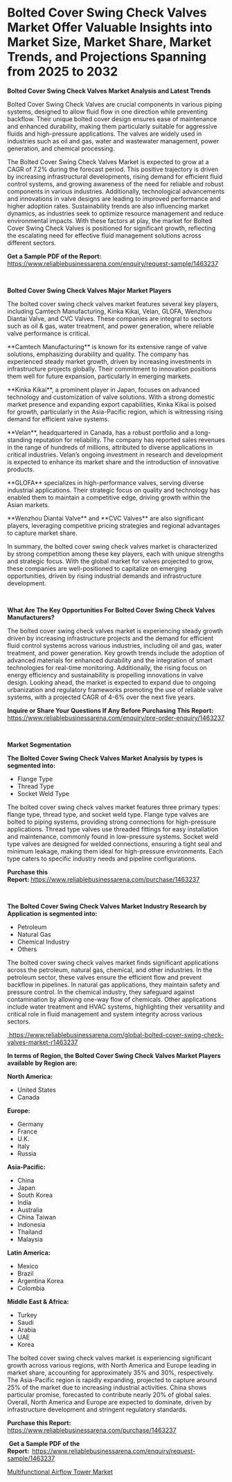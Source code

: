 <p><h1>Bolted Cover Swing Check Valves Market Offer Valuable Insights into Market Size, Market Share, Market Trends, and Projections Spanning from 2025 to 2032</h1></p><p><strong>Bolted Cover Swing Check Valves Market Analysis and Latest Trends</strong></p>
<p><p>Bolted Cover Swing Check Valves are crucial components in various piping systems, designed to allow fluid flow in one direction while preventing backflow. Their unique bolted cover design ensures ease of maintenance and enhanced durability, making them particularly suitable for aggressive fluids and high-pressure applications. The valves are widely used in industries such as oil and gas, water and wastewater management, power generation, and chemical processing.</p><p>The Bolted Cover Swing Check Valves Market is expected to grow at a CAGR of 7.2% during the forecast period. This positive trajectory is driven by increasing infrastructural developments, rising demand for efficient fluid control systems, and growing awareness of the need for reliable and robust components in various industries. Additionally, technological advancements and innovations in valve designs are leading to improved performance and higher adoption rates. Sustainability trends are also influencing market dynamics, as industries seek to optimize resource management and reduce environmental impacts. With these factors at play, the market for Bolted Cover Swing Check Valves is positioned for significant growth, reflecting the escalating need for effective fluid management solutions across different sectors.</p></p>
<p><strong>Get a Sample PDF of the Report:&nbsp;</strong> <a href="https://www.reliablebusinessarena.com/enquiry/request-sample/1463237?utm_campaign=2637&utm_medium=2&utm_source=Github&utm_content=ia&utm_term=12042025&utm_id=bolted-cover-swing-check-valves">https://www.reliablebusinessarena.com/enquiry/request-sample/1463237</a></p>
<p>&nbsp;</p>
<p><strong>Bolted Cover Swing Check Valves Major Market Players</strong></p>
<p><p>The bolted cover swing check valves market features several key players, including Camtech Manufacturing, Kinka Kikai, Velan, GLOFA, Wenzhou Diantai Valve, and CVC Valves. These companies are integral to sectors such as oil & gas, water treatment, and power generation, where reliable valve performance is critical.</p><p>**Camtech Manufacturing** is known for its extensive range of valve solutions, emphasizing durability and quality. The company has experienced steady market growth, driven by increasing investments in infrastructure projects globally. Their commitment to innovation positions them well for future expansion, particularly in emerging markets.</p><p>**Kinka Kikai**, a prominent player in Japan, focuses on advanced technology and customization of valve solutions. With a strong domestic market presence and expanding export capabilities, Kinka Kikai is poised for growth, particularly in the Asia-Pacific region, which is witnessing rising demand for efficient valve systems.</p><p>**Velan**, headquartered in Canada, has a robust portfolio and a long-standing reputation for reliability. The company has reported sales revenues in the range of hundreds of millions, attributed to diverse applications in critical industries. Velan’s ongoing investment in research and development is expected to enhance its market share and the introduction of innovative products.</p><p>**GLOFA** specializes in high-performance valves, serving diverse industrial applications. Their strategic focus on quality and technology has enabled them to maintain a competitive edge, driving growth within the Asian markets.</p><p>**Wenzhou Diantai Valve** and **CVC Valves** are also significant players, leveraging competitive pricing strategies and regional advantages to capture market share.</p><p>In summary, the bolted cover swing check valves market is characterized by strong competition among these key players, each with unique strengths and strategic focus. With the global market for valves projected to grow, these companies are well-positioned to capitalize on emerging opportunities, driven by rising industrial demands and infrastructure development.</p></p>
<p>&nbsp;</p>
<p><strong>What Are The Key Opportunities For Bolted Cover Swing Check Valves Manufacturers?</strong></p>
<p><p>The bolted cover swing check valves market is experiencing steady growth driven by increasing infrastructure projects and the demand for efficient fluid control systems across various industries, including oil and gas, water treatment, and power generation. Key growth trends include the adoption of advanced materials for enhanced durability and the integration of smart technologies for real-time monitoring. Additionally, the rising focus on energy efficiency and sustainability is propelling innovations in valve design. Looking ahead, the market is expected to expand due to ongoing urbanization and regulatory frameworks promoting the use of reliable valve systems, with a projected CAGR of 4-6% over the next five years.</p></p>
<p><strong>Inquire or Share Your Questions If Any Before Purchasing This Report:</strong> <a href="https://www.reliablebusinessarena.com/enquiry/pre-order-enquiry/1463237?utm_campaign=2637&utm_medium=2&utm_source=Github&utm_content=ia&utm_term=12042025&utm_id=bolted-cover-swing-check-valves">https://www.reliablebusinessarena.com/enquiry/pre-order-enquiry/1463237</a></p>
<p>&nbsp;</p>
<p><strong>Market Segmentation</strong></p>
<p><strong>The Bolted Cover Swing Check Valves Market Analysis by types is segmented into:</strong></p>
<p><ul><li>Flange Type</li><li>Thread Type</li><li>Socket Weld Type</li></ul></p>
<p><p>The bolted cover swing check valves market features three primary types: flange type, thread type, and socket weld type. Flange type valves are bolted to piping systems, providing strong connections for high-pressure applications. Thread type valves use threaded fittings for easy installation and maintenance, commonly found in low-pressure systems. Socket weld type valves are designed for welded connections, ensuring a tight seal and minimum leakage, making them ideal for high-pressure environments. Each type caters to specific industry needs and pipeline configurations.</p></p>
<p><strong>Purchase this Report:&nbsp;</strong><a href="https://www.reliablebusinessarena.com/purchase/1463237?utm_campaign=2637&utm_medium=2&utm_source=Github&utm_content=ia&utm_term=12042025&utm_id=bolted-cover-swing-check-valves">https://www.reliablebusinessarena.com/purchase/1463237</a></p>
<p>&nbsp;</p>
<p><strong>The Bolted Cover Swing Check Valves Market Industry Research by Application is segmented into:</strong></p>
<p><ul><li>Petroleum</li><li>Natural Gas</li><li>Chemical Industry</li><li>Others</li></ul></p>
<p><p>The bolted cover swing check valves market finds significant applications across the petroleum, natural gas, chemical, and other industries. In the petroleum sector, these valves ensure the efficient flow and prevent backflow in pipelines. In natural gas applications, they maintain safety and pressure control. In the chemical industry, they safeguard against contamination by allowing one-way flow of chemicals. Other applications include water treatment and HVAC systems, highlighting their versatility and critical role in fluid management and system integrity across various sectors.</p></p>
<p><a href="https://www.reliablebusinessarena.com/global-bolted-cover-swing-check-valves-market-r1463237?utm_campaign=2637&utm_medium=2&utm_source=Github&utm_content=ia&utm_term=12042025&utm_id=bolted-cover-swing-check-valves">&nbsp;https://www.reliablebusinessarena.com/global-bolted-cover-swing-check-valves-market-r1463237</a></p>
<p><strong>In terms of Region, the Bolted Cover Swing Check Valves Market Players available by Region are:</strong></p>
<p>
    <p> <strong> North America: </strong>
        <ul>
            <li>United States</li>
            <li>Canada</li>
        </ul>
        </p> 
    <p> <strong> Europe: </strong>
        <ul>
            <li>Germany</li>
            <li>France</li>
            <li>U.K.</li>
            <li>Italy</li>
            <li>Russia</li>
        </ul>
        </p> 
    <p> <strong> Asia-Pacific: </strong>
        <ul>
            <li>China</li>
            <li>Japan</li>
            <li>South Korea</li>
            <li>India</li>
            <li>Australia</li>
            <li>China Taiwan</li>
            <li>Indonesia</li>
            <li>Thailand</li>
            <li>Malaysia</li>
        </ul>
        </p> 
    <p> <strong> Latin America: </strong>
        <ul>
            <li>Mexico</li>
            <li>Brazil</li>
            <li>Argentina Korea</li>
            <li>Colombia</li>
        </ul>
        </p> 
    <p> <strong> Middle East & Africa: </strong>
        <ul>
            <li>Turkey</li>
            <li>Saudi</li>
            <li>Arabia</li>
            <li>UAE</li>
            <li>Korea</li>
        </ul>
    </p>
    </p>
<p><p>The bolted cover swing check valves market is experiencing significant growth across various regions, with North America and Europe leading in market share, accounting for approximately 35% and 30%, respectively. The Asia-Pacific region is rapidly expanding, projected to capture around 25% of the market due to increasing industrial activities. China shows particular promise, forecasted to contribute nearly 20% of global sales. Overall, North America and Europe are expected to dominate, driven by infrastructure development and stringent regulatory standards.</p></p>
<p><strong>Purchase this Report: </strong><a href="https://www.reliablebusinessarena.com/purchase/1463237?utm_campaign=2637&utm_medium=2&utm_source=Github&utm_content=ia&utm_term=12042025&utm_id=bolted-cover-swing-check-valves">https://www.reliablebusinessarena.com/purchase/1463237</a></p>
<p>&nbsp;<strong>Get a Sample PDF of the Report:&nbsp;&nbsp;</strong><a href="https://www.reliablebusinessarena.com/enquiry/request-sample/1463237?utm_campaign=2637&utm_medium=2&utm_source=Github&utm_content=ia&utm_term=12042025&utm_id=bolted-cover-swing-check-valves">https://www.reliablebusinessarena.com/enquiry/request-sample/1463237</a></p>
<p><strong></strong></p>
<p><p><a href="https://github.com/gackesaizaze/Market-Research-Report-List-1/blob/main/multifunctional-airflow-tower-market.md?utm_campaign=2637&utm_medium=2&utm_source=Github&utm_content=ia&utm_term=12042025&utm_id=bolted-cover-swing-check-valves">Multifunctional Airflow Tower Market</a></p></p>